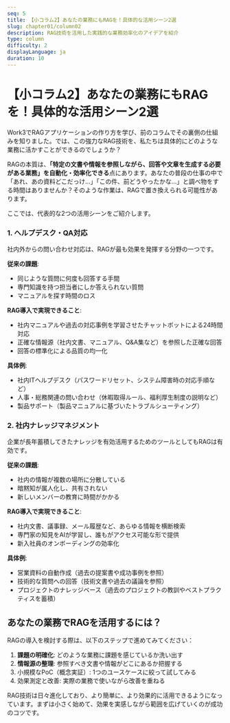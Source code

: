 ```yaml
---
seq: 5
title: 【小コラム2】あなたの業務にもRAGを！具体的な活用シーン2選
slug: chapter01/column02
description: RAG技術を活用した実践的な業務効率化のアイデアを紹介
type: column
difficulty: 2
displayLanguage: ja
duration: 10
---
```


# 【小コラム2】あなたの業務にもRAGを！具体的な活用シーン2選

Work3でRAGアプリケーションの作り方を学び、前のコラムでその裏側の仕組みを知りました。では、この強力なRAG技術を、私たちは具体的にどのような業務に活かすことができるのでしょうか？

RAGの本質は、**「特定の文書や情報を参照しながら、回答や文章を生成する必要がある業務」を自動化・効率化できる**点にあります。あなたの普段の仕事の中で「あれ、あの資料どこだっけ…」「この件、前どうやったかな…」と調べ物をする時間はありませんか？そのような作業は、RAGで置き換えられる可能性があります。

ここでは、代表的な2つの活用シーンをご紹介します。

### 1. ヘルプデスク・QA対応

社内外からの問い合わせ対応は、RAGが最も効果を発揮する分野の一つです。

**従来の課題**:
- 同じような質問に何度も回答する手間
- 専門知識を持つ担当者にしか答えられない質問
- マニュアルを探す時間のロス

**RAG導入で実現できること**:
- 社内マニュアルや過去の対応事例を学習させたチャットボットによる24時間対応
- 正確な情報源（社内文書、マニュアル、Q&A集など）を参照した正確な回答
- 回答の標準化による品質の均一化

**具体例**:
- 社内ITヘルプデスク（パスワードリセット、システム障害時の対応手順など）
- 人事・総務関連の問い合わせ（休暇取得ルール、福利厚生制度の説明など）
- 製品サポート（製品マニュアルに基づいたトラブルシューティング）

### 2. 社内ナレッジマネジメント

企業が長年蓄積してきたナレッジを有効活用するためのツールとしてもRAGは有効です。

**従来の課題**:
- 社内の情報が複数の場所に分散している
- 暗黙知が属人化し、共有されない
- 新しいメンバーの教育に時間がかかる

**RAG導入で実現できること**:
- 社内文書、議事録、メール履歴など、あらゆる情報を横断検索
- 専門家の知見をAIが学習し、誰もがアクセス可能な形で提供
- 新入社員のオンボーディングの効率化

**具体例**:
- 営業資料の自動作成（過去の提案書や成功事例を参照）
- 技術的な質問への回答（技術文書や過去の議論を参照）
- プロジェクトのナレッジベース（過去のプロジェクトの教訓やベストプラクティスを蓄積）

## あなたの業務でRAGを活用するには？

RAGの導入を検討する際は、以下のステップで進めてみてください：

1. **課題の明確化**: どのような業務に課題を感じているか洗い出す
2. **情報源の整理**: 参照すべき文書や情報がどこにあるか把握する
3. 小規模なPoC（概念実証）: 1つのユースケースに絞って試してみる
4. 効果測定と改善: 実際の業務で使いながら改善を重ねる

RAG技術は日々進化しており、より簡単に、より効果的に活用できるようになっています。まずは小さく始めて、効果を実感しながら範囲を広げていくのが成功のコツです。
